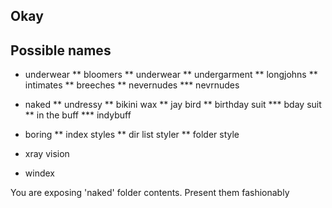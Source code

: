 
Okay
----


Possible names
--------------

* underwear
** bloomers
** underwear
** undergarment
** longjohns
** intimates
** breeches
** nevernudes
*** nevrnudes

* naked
** undressy
** bikini wax
** jay bird
** birthday suit
*** bday suit
** in the buff
*** indybuff

* boring
** index styles
** dir list styler
** folder style

* xray vision

* windex

You are exposing 'naked' folder contents. Present them fashionably